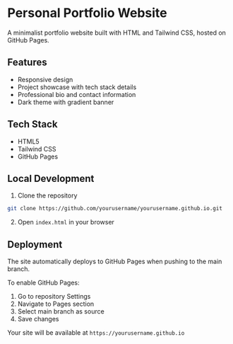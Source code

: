 # Personal Portfolio Website

A minimalist portfolio website built with HTML and Tailwind CSS, hosted on GitHub Pages.

## Features
- Responsive design
- Project showcase with tech stack details
- Professional bio and contact information
- Dark theme with gradient banner

## Tech Stack
- HTML5
- Tailwind CSS
- GitHub Pages

## Local Development
1. Clone the repository
```bash
git clone https://github.com/yourusername/yourusername.github.io.git
```

2. Open `index.html` in your browser

## Deployment
The site automatically deploys to GitHub Pages when pushing to the main branch.

To enable GitHub Pages:
1. Go to repository Settings
2. Navigate to Pages section
3. Select main branch as source
4. Save changes

Your site will be available at `https://yourusername.github.io`
